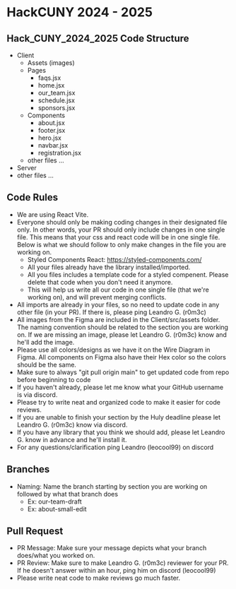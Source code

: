 # HackCUNY 2024 - 2025

## Hack_CUNY_2024_2025 Code Structure
- Client
    - Assets (images)
    - Pages
        - faqs.jsx
        - home.jsx
        - our_team.jsx
        - schedule.jsx
        - sponsors.jsx
    - Components
        - about.jsx
        - footer.jsx
        - hero.jsx
        - navbar.jsx
        - registration.jsx
    - other files ...
- Server
- other files ...

## Code Rules
- We are using React Vite.
- Everyone should only be making coding changes in their designated file only. In other words, your PR should only include changes in one single file. This means that your css and react code will be in one single file. Below is what we should follow to only make changes in the file you are working on.
    - Styled Components React: https://styled-components.com/
    - All your files already have the library installed/imported.
    - All you files includes a template code for a styled compenent. Please delete that code when you don't need it anymore.
    - This will help us write all our code in one single file (that we're working on), and will prevent merging conflicts.
- All imports are already in your files, so no need to update code in any other file (in your PR). If there is, please ping Leandro G. (r0m3c)
- All images from the Figma are included in the Client/src/assets folder. The naming convention should be related to the section you are working on. If we are missing an image, please let Leandro G. (r0m3c) know and he'll add the image.
- Please use all colors/designs as we have it on the Wire Diagram in Figma. All components on Figma also have their Hex color so the colors should be the same.
- Make sure to always "git pull origin main" to get updated code from repo before beginning to code
- If you haven't already, please let me know what your GitHub username is via discord. 
- Please try to write neat and organized code to make it easier for code reviews.
- If you are unable to finish your section by the Huly deadline please let Leandro G. (r0m3c) know via discord.
- If you have any library that you think we should add, please let Leandro G. know in advance and he'll install it.
- For any questions/clarification ping Leandro (leocool99) on discord

## Branches
- Naming: Name the branch starting by section you are working on followed by what that branch does
    - Ex: our-team-draft
    - Ex: about-small-edit

## Pull Request
- PR Message: Make sure your message depicts what your branch does/what you worked on.
- PR Review: Make sure to make Leandro G. (r0m3c) reviewer for your PR. If he doesn't answer within an hour, ping him on discord (leocool99)
- Please write neat code to make reviews go much faster.